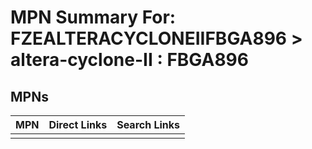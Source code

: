 



# MPN Summary For: FZEALTERACYCLONEIIFBGA896 > altera-cyclone-II : FBGA896

## MPNs
  

|MPN|Direct Links|Search Links|
| :--- | :--- | :--- |
||||
